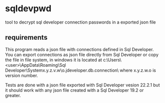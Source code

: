 # sqldevpwd
tool to decrypt sql developer connection passwords in a exported json file

## requirements
This program reads a json file with connections defined in Sql Developer. You can export connections as json file directly from Sql Developer or copy the file in file system, in windows it is located at c:\Users\\\<user>\AppData\Roaming\Sql Developer\Systemx.y.z.v.w\o.jdeveloper.db.connection\  where x.y.z.w.o is version number.

Tests are done with a json file exported with Sql Developer vesion 22.2.1 but it should work with any json file created with a Sql Developer 19.2 or greater.
